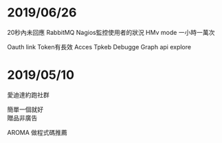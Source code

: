 # 2019/06/26  
20秒內未回應
RabbitMQ 
Nagios監控使用者的狀況
HMv mode 一小時一萬次

Oauth link
Token有長效
Acces Tpkeb Debugge
Graph api explore 

# 2019/05/10
愛迪達約跑社群  
  
簡單一個就好  
贈品非廣告  
  
AROMA 做程式碼推薦  